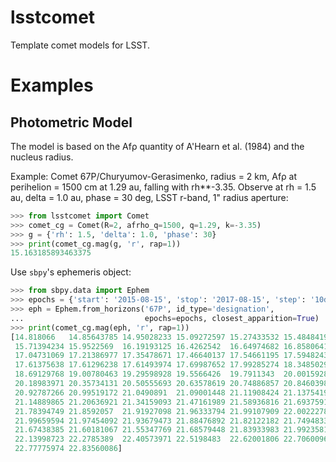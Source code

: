 # lsstcomet
Template comet models for LSST.

# Examples
## Photometric Model

The model is based on the Afρ quantity of A'Hearn et al. (1984) and
the nucleus radius.

Example: Comet 67P/Churyumov-Gerasimenko, radius = 2 km, Afρ at
perihelion = 1500 cm at 1.29 au, falling with rh**-3.35.  Observe at
rh = 1.5 au, delta = 1.0 au, phase = 30 deg, LSST r-band, 1" radius
aperture:

``` python
>>> from lsstcomet import Comet
>>> comet_cg = Comet(R=2, afrho_q=1500, q=1.29, k=-3.35)
>>> g = {'rh': 1.5, 'delta': 1.0, 'phase': 30}
>>> print(comet_cg.mag(g, 'r', rap=1))
15.163185893463375
```

Use `sbpy`'s ephemeris object:

``` python
>>> from sbpy.data import Ephem
>>> epochs = {'start': '2015-08-15', 'stop': '2017-08-15', 'step': '10d'}
>>> eph = Ephem.from_horizons('67P', id_type='designation',
...                           epochs=epochs, closest_apparition=True)
>>> print(comet_cg.mag(eph, 'r', rap=1))
[14.818066   14.85643785 14.95028233 15.09272597 15.27433532 15.48484197
 15.71394234 15.9522569  16.19193125 16.4262542  16.64974682 16.8580641
 17.04731069 17.21386977 17.35478671 17.46640137 17.54661195 17.59482436
 17.61375638 17.61296238 17.61493974 17.69987652 17.99285274 18.34850299
 18.69129768 19.00780463 19.29598928 19.5566426  19.7911343  20.00159282
 20.18983971 20.35734131 20.50555693 20.63578619 20.74886857 20.84603981
 20.92787266 20.99519172 21.0490891  21.09001448 21.11908424 21.13754192
 21.14889865 21.20636921 21.34159093 21.47161989 21.58936816 21.69375911
 21.78394749 21.8592057  21.91927098 21.96333794 21.99107909 22.00222784
 21.99659594 21.97454092 21.93679473 21.88476892 21.82122182 21.74948331
 21.67438385 21.60181067 21.55347769 21.68579448 21.83933983 21.99235815
 22.13998723 22.2785389  22.40573971 22.5198483  22.62001806 22.70600969
 22.77775974 22.83560086]
```
